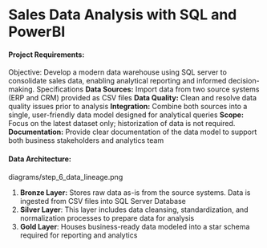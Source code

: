 # Sales Data Analysis with SQL and PowerBI
#### Project Requirements:
Objective: Develop a modern data warehouse using SQL server to consolidate sales data, enabling analytical reporting and informed decision-making.
Specifications
**Data Sources:** Import data from two source systems (ERP and CRM) provided as CSV files
**Data Quality:** Clean and resolve data quality issues prior to analysis
**Integration:** Combine both sources into a single, user-friendly data model designed for analytical queries
**Scope:** Focus on the latest dataset only; historization of data is not required.
**Documentation:** Provide clear documentation of the data model to support both business stakeholders and analytics team

#### Data Architecture:
diagrams/step_6_data_lineage.png
1.	**Bronze Layer:** Stores raw data as-is from the source systems. Data is ingested from CSV files into SQL Server Database
2.	**Silver Layer**: This layer includes data cleansing, standardization, and normalization processes to prepare data for analysis
3.  **Gold Layer**: Houses business-ready data modeled into a star schema required for reporting and analytics
